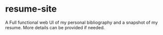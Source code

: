 # resume-site
A Full functional web UI of my personal bibliography and a snapshot of my resume.
More details can be provided if needed. 
